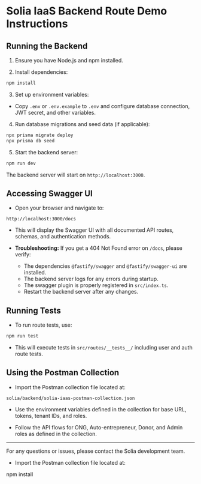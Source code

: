 # Solia IaaS Backend Route Demo Instructions

## Running the Backend

1. Ensure you have Node.js and npm installed.

2. Install dependencies:

```bash
npm install
```

3. Set up environment variables:

- Copy `.env` or `.env.example` to `.env` and configure database connection, JWT secret, and other variables.

4. Run database migrations and seed data (if applicable):

```bash
npx prisma migrate deploy
npx prisma db seed
```

5. Start the backend server:

```bash
npm run dev
```

The backend server will start on `http://localhost:3000`.

## Accessing Swagger UI

- Open your browser and navigate to:

```
http://localhost:3000/docs
```

- This will display the Swagger UI with all documented API routes, schemas, and authentication methods.

- **Troubleshooting:** If you get a 404 Not Found error on `/docs`, please verify:
  - The dependencies `@fastify/swagger` and `@fastify/swagger-ui` are installed.
  - The backend server logs for any errors during startup.
  - The swagger plugin is properly registered in `src/index.ts`.
  - Restart the backend server after any changes.

## Running Tests

- To run route tests, use:

```bash
npm run test
```

- This will execute tests in `src/routes/__tests__/` including user and auth route tests.

## Using the Postman Collection

- Import the Postman collection file located at:

```
solia/backend/solia-iaas-postman-collection.json
```

- Use the environment variables defined in the collection for base URL, tokens, tenant IDs, and roles.

- Follow the API flows for ONG, Auto-entrepreneur, Donor, and Admin roles as defined in the collection.

---

For any questions or issues, please contact the Solia development team.
- Import the Postman collection file located at:

npm install
